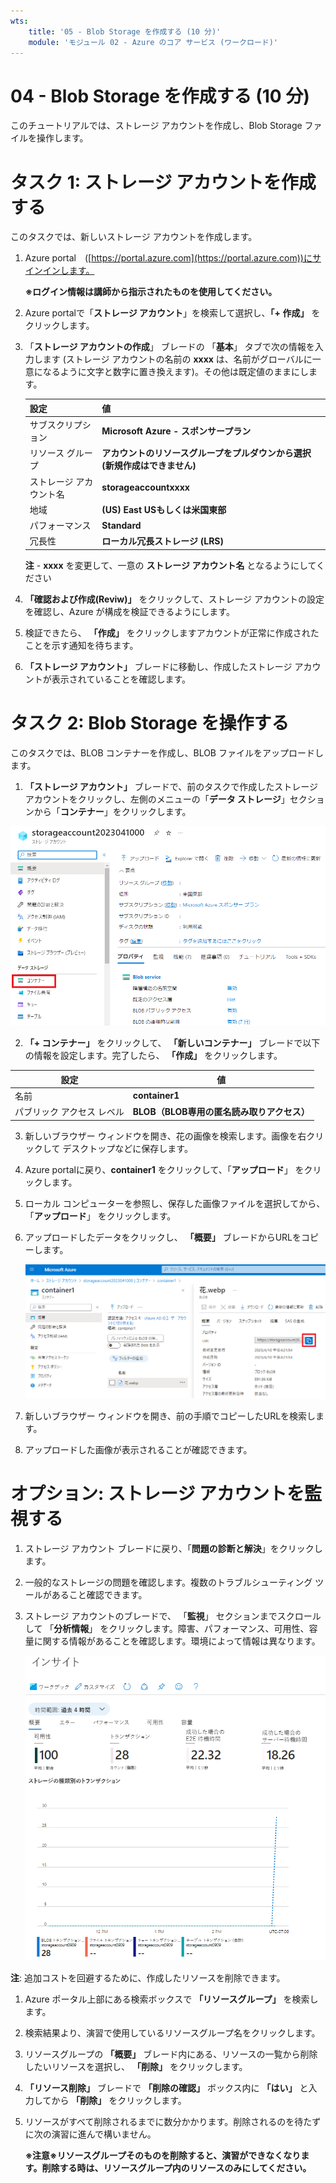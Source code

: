 ```yaml
---
wts:
    title: '05 - Blob Storage を作成する (10 分)'
    module: 'モジュール 02 - Azure のコア サービス (ワークロード)'
---
```

# 04 - Blob Storage を作成する (10 分)

このチュートリアルでは、ストレージ アカウントを作成し、Blob Storage ファイルを操作します。

# タスク 1: ストレージ アカウントを作成する 

このタスクでは、新しいストレージ アカウントを作成します。 

1. Azure portal　([https://portal.azure.com](https://portal.azure.com))にサインインします。

    **※ログイン情報は講師から指示されたものを使用してください。**

2. Azure portalで「**ストレージ アカウント**」を検索して選択し、**「+ 作成」** をクリックします。 

3. 「**ストレージ アカウントの作成**」 ブレードの 「**基本**」 タブで次の情報を入力します (ストレージ アカウントの名前の **xxxx** は、名前がグローバルに一意になるように文字と数字に置き換えます)。その他は既定値のままにします。

    | 設定 | 値 |
    | --- | --- |
    | サブスクリプション | **Microsoft Azure - スポンサープラン** |
    | リソース グループ | **アカウントのリソースグループをプルダウンから選択(新規作成はできません)** |
    | ストレージ アカウント名 | **storageaccountxxxx** |
    | 地域 | **(US) East USもしくは米国東部** |
    | パフォーマンス | **Standard** |
    | 冗長性 | **ローカル冗長ストレージ (LRS)** |

    **注** -  **xxxx** を変更して、一意の **ストレージ アカウント名** となるようにしてください

4.  **「確認および作成(Reviw)」**  をクリックして、ストレージ アカウントの設定を確認し、Azure が構成を検証できるようにします。 

5. 検証できたら、 **「作成」** をクリックしますアカウントが正常に作成されたことを示す通知を待ちます。 

6.  **「ストレージ アカウント」** ブレードに移動し、作成したストレージ アカウントが表示されていることを確認します。

    

# タスク 2: Blob Storage を操作する

このタスクでは、BLOB コンテナーを作成し、BLOB ファイルをアップロードします。 

1.  **「ストレージ アカウント」** ブレードで、前のタスクで作成したストレージアカウントをクリックし、左側のメニューの「**データ ストレージ**」セクションから「**コンテナー**」をクリックします。

   ![04-04](./images/04-04.png)

2.  **「+ コンテナー」** をクリックして、 **「新しいコンテナー」**  ブレードで以下の情報を設定します。完了したら、 **「作成」** をクリックします。

   | 設定                       | 値                                         |
   | -------------------------- | ------------------------------------------ |
   | 名前                       | **container1**                             |
   | パブリック アクセス レベル | **BLOB（BLOB専用の匿名読み取りアクセス）** |

3. 新しいブラウザー ウィンドウを開き、花の画像を検索します。画像を右クリックして デスクトップなどに保存します。

4. Azure portalに戻り、**container1** をクリックして、「**アップロード**」 をクリックします。

5. ローカル コンピューターを参照し、保存した画像ファイルを選択してから、「**アップロード**」 をクリックします。

6. アップロードしたデータをクリックし、 **「概要」** ブレードからURLをコピーします。

   ![04-05](./images/04-05.png)

7. 新しいブラウザー ウィンドウを開き、前の手順でコピーしたURLを検索します。

8. アップロードした画像が表示されることが確認できます。

   

# オプション: ストレージ アカウントを監視する

1. ストレージ アカウント ブレードに戻り、「**問題の診断と解決**」をクリックします。 

2. 一般的なストレージの問題を確認します。複数のトラブルシューティング ツールがあること確認できます。

3. ストレージ アカウントのブレードで、 「**監視**」 セクションまでスクロールして 「**分析情報**」 をクリックします。障害、パフォーマンス、可用性、容量に関する情報があることを確認します。環境によって情報は異なります。

    ![ストレージ アカウントの Insights ページのスクリーンショット。](./images/0403.png)

**注**: 追加コストを回避するために、作成したリソースを削除できます。

1. Azure ポータル上部にある検索ボックスで **「リソースグループ」** を検索します。

2. 検索結果より、演習で使用しているリソースグループ名をクリックします。

3. リソースグループの **「概要」** ブレード内にある、リソースの一覧から削除したいリソースを選択し、 **「削除」** をクリックします。

4. **「リソース削除」** ブレードで **「削除の確認」** ボックス内に **「はい」** と入力してから **「削除」** をクリックします。

5. リソースがすべて削除されるまでに数分かかります。削除されるのを待たずに次の演習に進んで構いません。

   **※注意※リソースグループそのものを削除すると、演習ができなくなります。削除する時は、リソースグループ内のリソースのみにしてください。**
